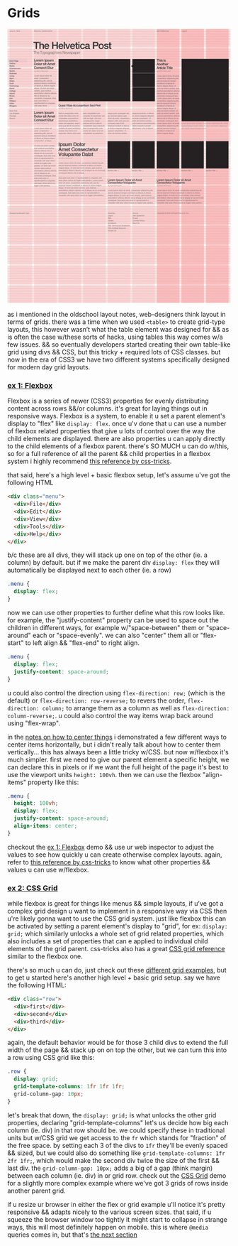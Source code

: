 # Grids

![grids](../images/grid.jpg)

as i mentioned in the oldschool layout notes, web-designers think layout in terms of grids. there was a time when we used `<table>` to create grid-type layouts, this however wasn’t what the table element was designed for && as is often the case w/these sorts of hacks, using tables this way comes w/a few issues. && so eventually developers started creating their own table-like grid using divs && CSS, but this tricky + required lots of CSS classes. but now in the era of CSS3 we have two different systems specifically designed for modern day grid layouts.

### [ex 1: Flexbox](https://nbriz.github.io/intro2netart/notes/css/demos/demos/layout-ex1.html)

Flexbox is a series of newer (CSS3) properties for evenly distributing content across rows &&/or columns. it's great for laying things out in responsive ways. Flexbox is a system, to enable it u set a parent element's display to "flex" like `display: flex`. once u'v done that u can use a number of flexbox related properties that give u lots of control over the way the child elements are displayed. there are also properties u can apply directly to the child elements of a flexbox parent. there's SO MUCH u can do w/this, so for a full reference of all the parent && child properties in a flexbox system i highly recommend [this reference by css-tricks](https://css-tricks.com/snippets/css/a-guide-to-flexbox/).

that said, here's a high level + basic flexbox setup, let's assume u've got the following HTML
```html
<div class="menu">
  <div>File</div>
  <div>Edit</div>
  <div>View</div>
  <div>Tools</div>
  <div>Help</div>
</div>
```

b/c these are all divs, they will stack up one on top of the other (ie. a column) by default. but if we make the parent div `display: flex` they will automatically be displayed next to each other (ie. a row)

```CSS
.menu {
  display: flex;
}
```

now we can use other properties to further define what this row looks like. for example, the "justify-content" property can be used to space out the children in different ways, for example w/"space-between" them or "space-around" each or "space-evenly". we can also "center" them all or "flex-start" to left align && "flex-end" to right align.

```CSS
.menu {
  display: flex;
  justify-content: space-around;
}
```

u could also control the direction using `flex-direction: row;` (which is the default) or `flex-direction: row-reverse;` to revers the order, `flex-direction: column;` to arrange them as a column as well as `flex-direction: column-reverse;`. u could also control the way items wrap back around using "flex-wrap".

in the [notes on how to center things](centering-things.md) i demonstrated a few different ways to center items horizontally, but i didn't really talk about how to center them vertically... this has always been a little tricky w/CSS. but now w/flexbox it's much simpler. first we need to give our parent element a specific height, we can declare this in pixels or if we want the full height of the page it's best to use the viewport units `height: 100vh`. then we can use the flexbox "align-items" property like this:

```CSS
.menu {
  height: 100vh;
  display: flex;
  justify-content: space-around;
  align-items: center;
}
```

checkout the [ex 1: Flexbox](https://nbriz.github.io/intro2netart/notes/css/demos/demos/layout-ex1.html) demo && use ur web inspector to adjust the values to see how quickly u can create otherwise complex layouts. again, refer to [this reference by css-tricks](https://css-tricks.com/snippets/css/a-guide-to-flexbox/) to know what other properties && values u can use w/flexbox.


### [ex 2: CSS Grid](https://nbriz.github.io/intro2netart/notes/css/demos/demos/layout-ex2.html)

while flexbox is great for things like menus && simple layouts, if u've got a complex grid design u want to implement in a responsive way via CSS then u're likely gonna want to use the CSS grid system. just like flexbox this can be activated by setting a parent element's display to "grid", for ex: `display: grid;` which similarly unlocks a whole set of grid related properties, which also includes a set of properties that can e applied to individual child elements of the grid parent. css-tricks also has a great [CSS grid reference](https://css-tricks.com/snippets/css/complete-guide-grid/) similar to the flexbox one.

there's so much u can do, just check out these [different grid examples](https://gridbyexample.com/examples/), but to get u started here's another high level + basic grid setup. say we have the following HTML:

```html
<div class="row">
  <div>first</div>
  <div>second</div>
  <div>third</div>
</div>
```

again, the default behavior would be for those 3 child divs to extend the full width of the page && stack up on on top the other, but we can turn this into a row using CSS grid like this:

```CSS
.row {
  display: grid;
  grid-template-columns: 1fr 1fr 1fr;
  grid-column-gap: 10px;
}
```

let's break that down, the `display: grid;` is what unlocks the other grid properties, declaring "grid-template-columns" let's us decide how big each column (ie. div) in that row should be. we could specify these in traditional units but w/CSS grid we get access to the `fr` which stands for "fraction" of the free space. by setting each 3 of the divs to `1fr` they'll be evenly spaced && sized, but we could also do something like `grid-template-columns: 1fr 2fr 1fr;`, which would make the second div twice the size of the first && last div. the `grid-column-gap: 10px;` adds a big of a gap (think margin) between each column (ie. div) in or grid row. check out the [CSS Grid](https://nbriz.github.io/intro2netart/notes/css/demos/demos/layout-ex2.html) demo for a slightly more complex example where we've got 3 grids of rows inside another parent grid.

if u resize ur browser in either the flex or grid example u'll notice it's pretty responsive && adapts nicely to the various screen sizes. that said, if u squeeze the browser window too tightly it might start to collapse in strange ways, this will most definitely happen on mobile. this is where `@media` queries comes in, but that's [the next section](media-queries.md)
